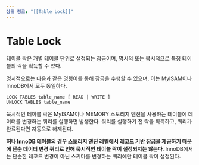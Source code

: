 ```yaml
---
상위 링크: "[[Table Lock]]"
---
```

# Table Lock
테이블 락은 개별 테이블 단위로 설정되는 잠금이며, 명시적 또는 묵시적으로 특정 테이블의 락을 획득할 수 있다.

명시적으로는 다음과 같은 명령어를 통해 잠금을 수행할 수 있으며, 이는 MyISAM이나 InnoDB에서 모두 동일하다.
```
LOCK TABLES table_name [ READ | WRITE ]
UNLOCK TABLES table_name
```

묵시적인 테이블 락은 MyISAM이나 MEMORY 스토리지 엔진을 사용하는 테이블에 데이터를 변경하는 쿼리를 실행하면 발생한다.  쿼리를 실행하기 전 락을 획득하고, 쿼리가 완료된다면 자동으로 해제된다.

**허나 InnoDB 테이블의 경우 스토리지 엔진 레벨에서 레코드 기반 잠금을 제공하기 때문에 단순 데이터 변경 쿼리로 인해 묵시적인 테이블 락이 설정되지는 않는다**. InnoDB에서는 단순한 레코드 변경이 아닌 스키마를 변경하는 쿼리에만 테이블 락이 설정된다.



